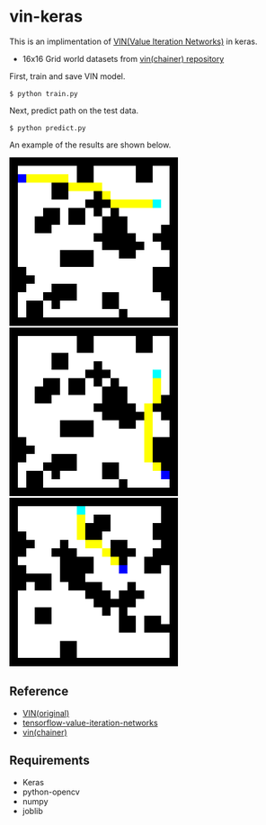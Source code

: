 # vin-keras

This is an implimentation of [VIN(Value Iteration Networks)](https://arxiv.org/abs/1602.02867) in keras.

* 16x16 Grid world datasets from [vin(chainer) repository](https://github.com/peisuke/vin)

First, train and save VIN model.

    $ python train.py

Next, predict path on the test data.

    $ python predict.py

An example of the results are shown below.

![result0](images/image0.png)
![result1](images/image1.png)
![result2](images/image2.png)

## Reference
* [VIN(original)](https://github.com/avivt/VIN)
* [tensorflow-value-iteration-networks](https://github.com/TheAbhiKumar/tensorflow-value-iteration-networks)
* [vin(chainer)](https://github.com/peisuke/vin)

## Requirements
* Keras
* python-opencv
* numpy
* joblib